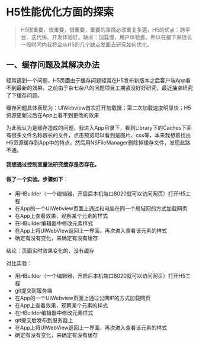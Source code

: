 # H5性能优化方面的探索

> H5很重要，很重要，很重要，重要的事情必须重复多遍，H5的优点：跨平台、迭代快、开发体验好。缺点：加载慢，用户体验差。所以在接下来很长一段时间内我将会从H5的几个缺点发面去研究如何优化。

## 

## 一、缓存问题及其解决办法

经常遇到一个问题，H5页面由于缓存问题经常在H5发布新版本之后客户端App看不到最新的效果，之前由于杂七杂八的问题项目工期紧没好好研究，最近抽空研究了下缓存问题。

缓存问题具体表现为：UIWebview首次打开加载慢；第二次加载速度明显快；H5资源更新过后在App上看不到更改的效果

为此我认为是缓存造成的问题，我进入App目录下，看到Library下的Caches下面有很多文件名称很长的文件，点击预览可以看到是图片、css等，本来我想着找出H5资源缓存到App中的特点，然后用NSFileManager删除掉缓存文件，发现此路不通。



#### 我想通过控制变量法研究缓存是否存在。

#### 做了一个实验。步骤如下：

* 用HBuilder（一个编辑器，开启后本机端口8020就可以访问网页）打开H5工程
* 在App的一个UIWebview页面上通过和电脑在同一个局域网的方式加载网页
* 在App上查看效果，观察某个元素的样式
* 在HBuilder编辑器中修改元素样式
* 在App上将UIWebView返回上一界面，再次进入查看该元素的样式
* 确定有没有变化，来确定有没有缓存

结论：页面实时效果变化的，没有缓存



对比实验：

* 用HBuilder（一个编辑器，开启后本机端口8020就可以访问网页）打开H5工程
* git提交到服务端
* 在App的一个UIWebview页面上通过公网IP的方式加载网页
* 在App上查看效果，观察某个元素的样式
* 在HBuilder编辑器中修改元素样式
* git提交后发布到服务器上
* 在App上将UIWebView返回上一界面，再次进入查看该元素的样式
* 确定有没有变化，来确定有没有缓存





